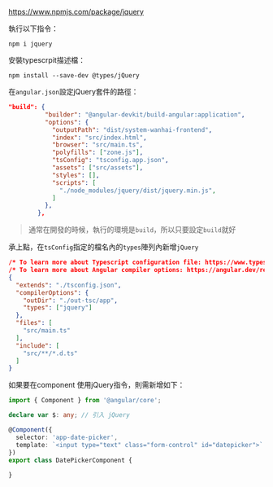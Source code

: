 
https://www.npmjs.com/package/jquery

執行以下指令：
```
npm i jquery
```

安裝typescrpit描述檔：
```
npm install --save-dev @types/jQuery
```

在`angular.json`設定jQuery套件的路徑：
```json
"build": {
          "builder": "@angular-devkit/build-angular:application",
          "options": {
            "outputPath": "dist/system-wanhai-frontend",
            "index": "src/index.html",
            "browser": "src/main.ts",
            "polyfills": ["zone.js"],
            "tsConfig": "tsconfig.app.json",
            "assets": ["src/assets"],
            "styles": [],
            "scripts": [
              "./node_modules/jquery/dist/jquery.min.js",
            ]
          },
        },
```

> 通常在開發的時候，執行的環境是`build`，所以只要設定`build`就好

承上點，在`tsConfig`指定的檔名內的`types`陣列內新增`jQuery`
```json
/* To learn more about Typescript configuration file: https://www.typescriptlang.org/docs/handbook/tsconfig-json.html. */
/* To learn more about Angular compiler options: https://angular.dev/reference/configs/angular-compiler-options. */
{
  "extends": "./tsconfig.json",
  "compilerOptions": {
    "outDir": "./out-tsc/app",
    "types": ["jquery"]
  },
  "files": [
    "src/main.ts"
  ],
  "include": [
    "src/**/*.d.ts"
  ]
}

```

如果要在component 使用jQuery指令，則需新增如下：
```typescript
import { Component } from '@angular/core';

declare var $: any; // 引入 jQuery

@Component({
  selector: 'app-date-picker',
  template: `<input type="text" class="form-control" id="datepicker">`
})
export class DatePickerComponent {
  
}

```